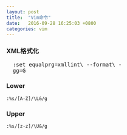 ```yaml
---
layout: post
title:  "Vim命令"
date:   2016-09-28 16:25:03 +0800
categories: vim
---
```


### XML格式化
<pre>
  :set equalprg=xmllint\ --format\ -
  gg=G
</pre>

### Lower
```shell
:%s/[A-Z]/\L&/g
```
### Upper
```shell
:%s/[z-z]/\U&/g
```


